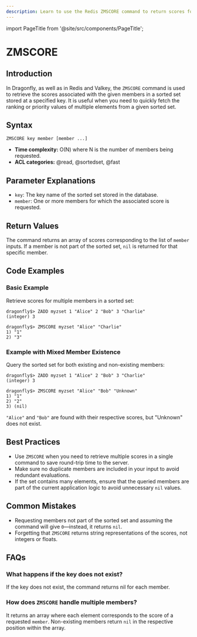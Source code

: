 ```yaml
---
description: Learn to use the Redis ZMSCORE command to return scores for given members in a sorted set, plus expert tips beyond the official Redis docs.
---
```


import PageTitle from '@site/src/components/PageTitle';

# ZMSCORE

<PageTitle title="Redis ZMSCORE Explained (Better Than Official Docs)" />

## Introduction

In Dragonfly, as well as in Redis and Valkey, the `ZMSCORE` command is used to retrieve the scores associated with the given members in a sorted set stored at a specified key.
It is useful when you need to quickly fetch the ranking or priority values of multiple elements from a given sorted set.

## Syntax

```shell
ZMSCORE key member [member ...]
```

- **Time complexity:** O(N) where N is the number of members being requested.
- **ACL categories:** @read, @sortedset, @fast

## Parameter Explanations

- `key`: The key name of the sorted set stored in the database.
- `member`: One or more members for which the associated score is requested.

## Return Values

The command returns an array of scores corresponding to the list of `member` inputs.
If a member is not part of the sorted set, `nil` is returned for that specific member.

## Code Examples

### Basic Example

Retrieve scores for multiple members in a sorted set:

```shell
dragonfly$> ZADD myzset 1 "Alice" 2 "Bob" 3 "Charlie"
(integer) 3

dragonfly$> ZMSCORE myzset "Alice" "Charlie"
1) "1"
2) "3"
```

### Example with Mixed Member Existence

Query the sorted set for both existing and non-existing members:

```shell
dragonfly$> ZADD myzset 1 "Alice" 2 "Bob" 3 "Charlie"
(integer) 3

dragonfly$> ZMSCORE myzset "Alice" "Bob" "Unknown"
1) "1"
2) "2"
3) (nil)
```

`"Alice"` and `"Bob"` are found with their respective scores, but "Unknown" does not exist.

## Best Practices

- Use `ZMSCORE` when you need to retrieve multiple scores in a single command to save round-trip time to the server.
- Make sure no duplicate members are included in your input to avoid redundant evaluations.
- If the set contains many elements, ensure that the queried members are part of the current application logic to avoid unnecessary `nil` values.

## Common Mistakes

- Requesting members not part of the sorted set and assuming the command will give `0`—instead, it returns `nil`.
- Forgetting that `ZMSCORE` returns string representations of the scores, not integers or floats.

## FAQs

### What happens if the key does not exist?

If the key does not exist, the command returns nil for each member.

### How does `ZMSCORE` handle multiple members?

It returns an array where each element corresponds to the score of a requested `member`. Non-existing members return `nil` in the respective position within the array.
